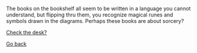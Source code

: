 The books on the bookshelf all seem to be written in a language you cannot understand, but flipping thru them, you recognize magical runes and symbols drawn in the diagrams. Perhaps these books are about sorcery? 

[Check the desk?](3-CA.md)

[Go back](2.md)